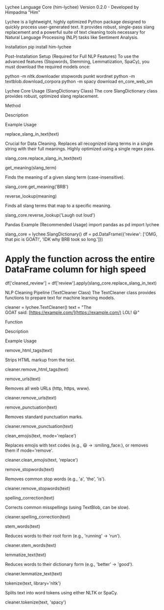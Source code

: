 Lychee Language Core (him-lychee)
Version 0.2.0 - Developed by Himpadma "Him"

Lychee is a lightweight, highly optimized Python package designed to quickly process user-generated text. It provides robust, single-pass slang replacement and a powerful suite of text cleaning tools necessary for Natural Language Processing (NLP) tasks like Sentiment Analysis.

Installation
pip install him-lychee

Post-Installation Setup (Required for Full NLP Features)
To use the advanced features (Stopwords, Stemming, Lemmatization, SpaCy), you must download the required models once:

python -m nltk.downloader stopwords punkt wordnet
python -m textblob.download_corpora
python -m spacy download en_core_web_sm

Lychee Core Usage (SlangDictionary Class)
The core SlangDictionary class provides robust, optimized slang replacement.

Method

Description

Example Usage

replace_slang_in_text(text)

Crucial for Data Cleaning. Replaces all recognized slang terms in a single string with their full meanings. Highly optimized using a single regex pass.

slang_core.replace_slang_in_text(text)

get_meaning(slang_term)

Finds the meaning of a given slang term (case-insensitive).

slang_core.get_meaning('BRB')

reverse_lookup(meaning)

Finds all slang terms that map to a specific meaning.

slang_core.reverse_lookup('Laugh out loud')

Pandas Example (Recommended Usage)
import pandas as pd
import lychee

slang_core = lychee.SlangDictionary()
df = pd.DataFrame({'review': ['OMG, that pic is GOAT!', 'IDK why BRB took so long.']})

# Apply the function across the entire DataFrame column for high speed
df['cleaned_review'] = df['review'].apply(slang_core.replace_slang_in_text)

NLP Cleaning Pipeline (TextCleaner Class)
The TextCleaner class provides functions to prepare text for machine learning models.

cleaner = lychee.TextCleaner()
text = "The <br/> GOAT said: [https://example.com/](https://example.com/) LOL! 😃"

Function

Description

Example Usage

remove_html_tags(text)

Strips HTML markup from the text.

cleaner.remove_html_tags(text)

remove_urls(text)

Removes all web URLs (http, https, www).

cleaner.remove_urls(text)

remove_punctuation(text)

Removes standard punctuation marks.

cleaner.remove_punctuation(text)

clean_emojis(text, mode='replace')

Replaces emojis with text codes (e.g., 😃 -> :smiling_face:), or removes them if mode='remove'.

cleaner.clean_emojis(text, 'replace')

remove_stopwords(text)

Removes common stop words (e.g., 'a', 'the', 'is').

cleaner.remove_stopwords(text)

spelling_correction(text)

Corrects common misspellings (using TextBlob, can be slow).

cleaner.spelling_correction(text)

stem_words(text)

Reduces words to their root form (e.g., 'running' -> 'run').

cleaner.stem_words(text)

lemmatize_text(text)

Reduces words to their dictionary form (e.g., 'better' -> 'good').

cleaner.lemmatize_text(text)

tokenize(text, library='nltk')

Splits text into word tokens using either NLTK or SpaCy.

cleaner.tokenize(text, 'spacy')